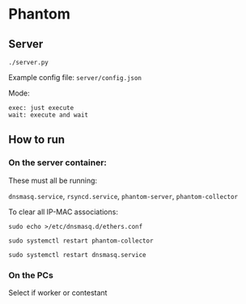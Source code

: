 # Phantom

## Server

`./server.py`

Example config file: `server/config.json`

Mode:

```
exec: just execute
wait: execute and wait
```

## How to run

### On the server container:

These must all be running:

`dnsmasq.service`, `rsyncd.service`, `phantom-server`, `phantom-collector`

To clear all IP-MAC associations:

`sudo echo >/etc/dnsmasq.d/ethers.conf`

`sudo systemctl restart phantom-collector`

`sudo systemctl restart dnsmasq.service`

### On the PCs

Select if worker or contestant
